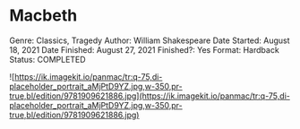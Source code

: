 # Macbeth

Genre: Classics, Tragedy
Author: William Shakespeare
Date Started: August 18, 2021
Date Finished: August 27, 2021
Finished?: Yes
Format: Hardback
Status: COMPLETED

![https://ik.imagekit.io/panmac/tr:q-75,di-placeholder_portrait_aMjPtD9YZ.jpg,w-350,pr-true,bl/edition/9781909621886.jpg](https://ik.imagekit.io/panmac/tr:q-75,di-placeholder_portrait_aMjPtD9YZ.jpg,w-350,pr-true,bl/edition/9781909621886.jpg)